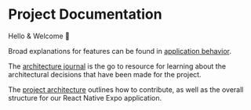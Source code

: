 # Project Documentation

Hello & Welcome 👋

Broad explanations for features can be found in [application behavior](./application-behavior/).

The [architecture journal](./architecture-journal/) is the go to resource for learning about the architectural decisions that have been made for the project.

The [project architecture](./project-architecture/) outlines how to contribute, as well as the overall structure for our React Native Expo application.

